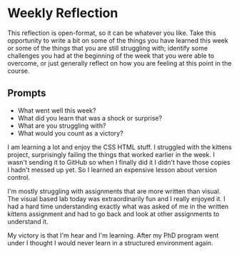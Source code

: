 # Weekly Reflection
This reflection is open-format, so it can be whatever you like. Take this opportunity to write a bit on some of the things you have learned this week or some of the things that you are still struggling with; identify some challenges you had at the beginning of the week that you were able to overcome, or just generally reflect on how you are feeling at this point in the course.

## Prompts
- What went well this week?
- What did you learn that was a shock or surprise?
- What are you struggling with?
- What would you count as a victory?

I am learning a lot and enjoy the CSS HTML stuff. I struggled with the kittens project, surprisingly failing the things that worked earlier in the week.  I wasn't sending it to GitHub so when I finally did it I didn't have those copies I hadn't messed up yet.  So I learned an expensive lesson about version control.

I'm mostly struggling with assignments that are more written than visual. The visual based lab today was extraordinarily fun and I really enjoyed it.  I had a hard time understanding exactly what was asked of me in the written kittens assignment and had to go back and look at other assignments to understand it.

My victory is that I'm hear and I'm learning. After my PhD program went under I thought I would never learn in a structured environment again.
